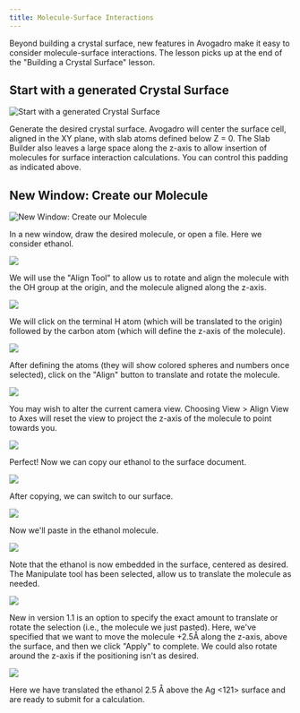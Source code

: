 ```yaml
---
title: Molecule-Surface Interactions
---
```


Beyond building a crystal surface, new features in Avogadro make it easy to consider molecule-surface interactions. The lesson picks up at the end of the "Building a Crystal Surface" lesson.

## Start with a generated Crystal Surface

![Start with a generated Crystal Surface][1]

[1]: ../images/7-molecule-surface-interactions/start-with-a-generated-crystal-surface.png

Generate the desired crystal surface. Avogadro will center the surface cell, aligned in the XY plane, with slab atoms defined below Z = 0. The Slab Builder also leaves a large space along the z-axis to allow insertion of molecules for surface interaction calculations. You can control this padding as indicated above.

## New Window: Create our Molecule

![New Window: Create our Molecule][2]

[2]: ../images/7-molecule-surface-interactions/new-window--create-our-molecule.png

In a new window, draw the desired molecule, or open a file. Here we consider ethanol.

![][3]

[3]: ../images/7-molecule-surface-interactions/media_1332469166966.png

We will use the "Align Tool" to allow us to rotate and align the molecule with the OH group at the origin, and the molecule aligned along the z-axis.

![][4]

[4]: ../images/7-molecule-surface-interactions/media_1332469324737.png

We will click on the terminal H atom (which will be translated to the origin) followed by the carbon atom (which will define the z-axis of the molecule).

![][5]

[5]: ../images/7-molecule-surface-interactions/media_1332469442064.png

After defining the atoms (they will show colored spheres and numbers once selected), click on the "Align" button to translate and rotate the molecule.

![][6]

[6]: ../images/7-molecule-surface-interactions/media_1332469725677.png

You may wish to alter the current camera view. Choosing View > Align View to Axes will reset the view to project the z-axis of the molecule to point towards you.

![][7]

[7]: ../images/7-molecule-surface-interactions/media_1332469784810.png

Perfect! Now we can copy our ethanol to the surface document.

![][8]

[8]: ../images/7-molecule-surface-interactions/media_1332469837440.png

After copying, we can switch to our surface.

![][9]

[9]: ../images/7-molecule-surface-interactions/media_1332470049992.png

Now we'll paste in the ethanol molecule.

![][10]

[10]: ../images/7-molecule-surface-interactions/media_1332470085470.png

Note that the ethanol is now embedded in the surface, centered as desired. The Manipulate tool has been selected, allow us to translate the molecule as needed.

![][11]

[11]: ../images/7-molecule-surface-interactions/media_1340332629038.png

New in version 1.1 is an option to specify the exact amount to translate or rotate the selection (i.e., the molecule we just pasted). Here, we've specified that we want to move the molecule +2.5Å along the z-axis, above the surface, and then we click "Apply" to complete. We could also rotate around the z-axis if the positioning isn't as desired.

![][12]

[12]: ../images/7-molecule-surface-interactions/media_1332470208253.png

Here we have translated the ethanol 2.5 Å above the Ag <121> surface and are ready to submit for a calculation.
